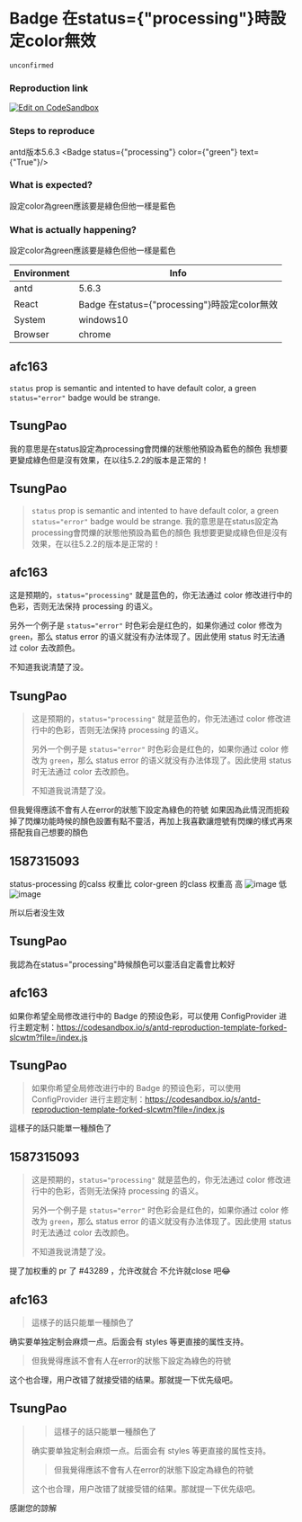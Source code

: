 # Badge 在status={"processing"}時設定color無效

`unconfirmed`

### Reproduction link

[![Edit on CodeSandbox](https://codesandbox.io/static/img/play-codesandbox.svg)](https://codesandbox.io/s/antd-reproduction-template-forked-3tdv9n?file=/index.js)

### Steps to reproduce

antd版本5.6.3
<Badge status={"processing"} color={"green"} text={"True"}/>

### What is expected?

設定color為green應該要是綠色但他一樣是藍色

### What is actually happening?

設定color為green應該要是綠色但他一樣是藍色

| Environment | Info                                         |
| ----------- | -------------------------------------------- |
| antd        | 5.6.3                                        |
| React       | Badge 在status={"processing"}時設定color無效 |
| System      | windows10                                    |
| Browser     | chrome                                       |

<!-- generated by ant-design-issue-helper. DO NOT REMOVE -->

## afc163

`status` prop is semantic and intented to have default color, a green `status="error"` badge would be strange.

## TsungPao

我的意思是在status設定為processing會閃爍的狀態他預設為藍色的顏色 我想要更變成綠色但是沒有效果，在以往5.2.2的版本是正常的！

## TsungPao

> `status` prop is semantic and intented to have default color, a green `status="error"` badge would be strange.
> 我的意思是在status設定為processing會閃爍的狀態他預設為藍色的顏色 我想要更變成綠色但是沒有效果，在以往5.2.2的版本是正常的！

## afc163

这是预期的，`status="processing"` 就是蓝色的，你无法通过 color 修改进行中的色彩，否则无法保持 processing 的语义。

另外一个例子是 `status="error"` 时色彩会是红色的，如果你通过 color 修改为 `green`，那么 status error 的语义就没有办法体现了。因此使用 status 时无法通过 color 去改颜色。

不知道我说清楚了没。

## TsungPao

> 这是预期的，`status="processing"` 就是蓝色的，你无法通过 color 修改进行中的色彩，否则无法保持 processing 的语义。
>
> 另外一个例子是 `status="error"` 时色彩会是红色的，如果你通过 color 修改为 `green`，那么 status error 的语义就没有办法体现了。因此使用 status 时无法通过 color 去改颜色。
>
> 不知道我说清楚了没。

但我覺得應該不會有人在error的狀態下設定為綠色的符號
如果因為此情況而扼殺掉了閃爍功能時候的顏色設置有點不靈活，再加上我喜歡讓燈號有閃爍的樣式再來搭配我自己想要的顏色

## 1587315093

status-processing 的calss 权重比 color-green 的class 权重高
高
![image](https://github.com/ant-design/ant-design/assets/77056991/3469e7f5-8935-4d15-a5ed-baf47b5b3925)
低
![image](https://github.com/ant-design/ant-design/assets/77056991/f2abeea2-ff32-46cc-998a-06ef7ae9bb00)

所以后者没生效

## TsungPao

我認為在status="processing"時候顏色可以靈活自定義會比較好

## afc163

如果你希望全局修改进行中的 Badge 的预设色彩，可以使用 ConfigProvider 进行主题定制：https://codesandbox.io/s/antd-reproduction-template-forked-slcwtm?file=/index.js

## TsungPao

> 如果你希望全局修改进行中的 Badge 的预设色彩，可以使用 ConfigProvider 进行主题定制：https://codesandbox.io/s/antd-reproduction-template-forked-slcwtm?file=/index.js

這樣子的話只能單一種顏色了

## 1587315093

> 这是预期的，`status="processing"` 就是蓝色的，你无法通过 color 修改进行中的色彩，否则无法保持 processing 的语义。
>
> 另外一个例子是 `status="error"` 时色彩会是红色的，如果你通过 color 修改为 `green`，那么 status error 的语义就没有办法体现了。因此使用 status 时无法通过 color 去改颜色。
>
> 不知道我说清楚了没。

提了加权重的 pr 了 #43289 ，允许改就合 不允许就close 吧😂

## afc163

> 這樣子的話只能單一種顏色了

确实要单独定制会麻烦一点。后面会有 styles 等更直接的属性支持。

> 但我覺得應該不會有人在error的狀態下設定為綠色的符號

这个也合理，用户改错了就接受错的结果。那就提一下优先级吧。

## TsungPao

> > 這樣子的話只能單一種顏色了
>
> 确实要单独定制会麻烦一点。后面会有 styles 等更直接的属性支持。
>
> > 但我覺得應該不會有人在error的狀態下設定為綠色的符號
>
> 这个也合理，用户改错了就接受错的结果。那就提一下优先级吧。

感謝您的諒解
